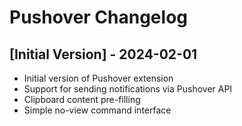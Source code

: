 # Pushover Changelog

## [Initial Version] - 2024-02-01

- Initial version of Pushover extension
- Support for sending notifications via Pushover API
- Clipboard content pre-filling
- Simple no-view command interface
